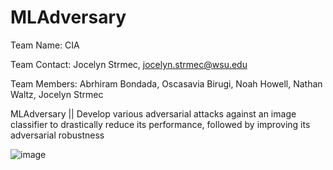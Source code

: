 # MLAdversary

Team Name: CIA

Team Contact: Jocelyn Strmec, jocelyn.strmec@wsu.edu

Team Members: Abrhiram Bondada, Oscasavia Birugi, Noah Howell, Nathan Waltz, Jocelyn Strmec

MLAdversary || Develop various adversarial attacks against an image classifier to drastically reduce its performance, followed by improving its adversarial robustness

![image](https://user-images.githubusercontent.com/70173190/187054547-d81086d2-f1a0-44d7-8f67-8dc91254b83e.png)
